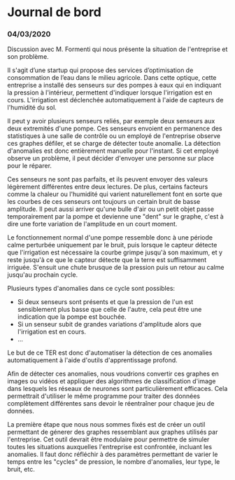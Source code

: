 # Journal de bord

### 04/03/2020

Discussion avec M. Formenti qui nous présente la situation de l'entreprise et son problème.

Il s'agit d’une startup qui propose des services d’optimisation de consommation de l’eau dans le milieu agricole. Dans cette optique, cette entreprise a installé des senseurs sur des pompes à eaux qui en indiquant la pression à l'intérieur, permettent d'indiquer lorsque l'irrigation est en cours. L'irrigation est déclenchée automatiquement à l'aide de capteurs de l'humidité du sol. 

Il peut y avoir plusieurs senseurs reliés, par exemple deux senseurs aux deux extremités d'une pompe. Ces senseurs envoient en permanence des statistiques à une salle de contrôle ou un employé de l'entreprise observe ces graphes défiler, et se charge de détecter toute anomalie. La détection d'anomalies est donc entièrement manuelle pour l'instant. Si cet employé observe un problème, il peut décider d'envoyer une personne sur place pour le réparer.

Ces senseurs ne sont pas parfaits, et ils peuvent envoyer des valeurs légèrement différentes entre deux lectures. De plus, certains facteurs comme la chaleur ou l'humidité qui varient naturellement font en sorte que les courbes de ces senseurs ont toujours un certain bruit de basse amplitude. Il peut aussi arriver qu'une bulle d'air ou un petit objet passe temporairement par la pompe et devienne une "dent" sur le graphe, c'est à dire une forte variation de l'amplitude en un court moment.

Le fonctionnement normal d'une pompe ressemble donc à une période calme perturbée uniquement par le bruit, puis lorsque le capteur détecte que l'irrigation est nécessaire la courbe grimpe jusqu'à son maximum, et y reste jusqu'à ce que le capteur détecte que la terre est suffisamment irriguée. S'ensuit une chute brusque de la pression puis un retour au calme jusqu'au prochain cycle.

Plusieurs types d'anomalies dans ce cycle sont possibles:

 - Si deux senseurs sont présents et que la pression de l'un est sensiblement plus basse que celle de l'autre, cela peut être une indication que la pompe est bouchée.
 - Si un senseur subit de grandes variations d'amplitude alors que l'irrigation est en cours.
 - ...

Le but de ce TER est donc d'automatiser la détection de ces anomalies automatiquement à l'aide d'outils d'apprentissage profond.

Afin de détecter ces anomalies, nous voudrions convertir ces graphes en images ou vidéos et appliquer des algorithmes de classification d'image dans lesquels les réseaux de neurones sont particulièrement efficaces. Cela permettrait d'utiliser le même programme pour traiter des données complètement différentes sans devoir le réentraîner pour chaque jeu de données.

La première étape que nous nous sommes fixés est de créer un outil permettant de génerer des graphes ressemblant aux graphes utilisés par l'entreprise. Cet outil devrait être modulaire pour permettre de simuler toutes les situations auxquelles l'entreprise est confrontée, incluant les anomalies. Il faut donc réfléchir à des paramètres permettant de varier le temps entre les "cycles" de pression, le nombre d'anomalies, leur type, le bruit, etc.
